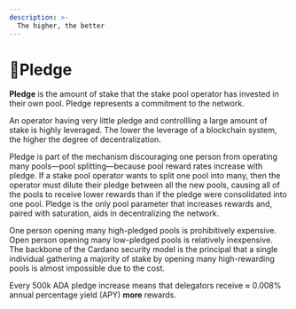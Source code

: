 ```yaml
---
description: >-
  The higher, the better
---
```


# :bow:Pledge

**Pledge** is the amount of stake that the stake pool operator has invested in their own pool. Pledge represents a commitment to the network.

An operator having very little pledge and controllling a large amount of stake is highly leveraged. The lower the leverage of a blockchain system, the higher the degree of decentralization.

Pledge is part of the mechanism discouraging one person from operating many pools—pool splitting—because pool reward rates increase with pledge. If a stake pool operator wants to split one pool into many, then the operator must dilute their pledge between all the new pools, causing all of the pools to receive lower rewards than if the pledge were consolidated into one pool. Pledge is the only pool parameter that increases rewards and, paired with saturation, aids in decentralizing the network.

One person opening many high-pledged pools is prohibitively expensive. Open person opening many low-pledged pools is relatively inexpensive. The backbone of the Cardano security model is the principal that a single individual gathering a majority of stake by opening many high-rewarding pools is almost impossible due to the cost.

Every 500k ADA pledge increase means that delegators receive ≈ 0.008% annual percentage yield (APY) **more** rewards.